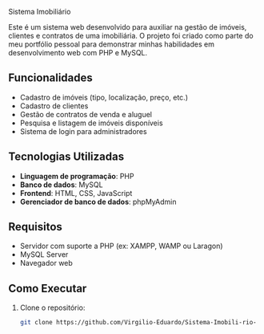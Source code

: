 Sistema Imobiliário

Este é um sistema web desenvolvido para auxiliar na gestão de imóveis, clientes e contratos de uma imobiliária. O projeto foi criado como parte do meu portfólio pessoal para demonstrar minhas habilidades em desenvolvimento web com PHP e MySQL.

## Funcionalidades

- Cadastro de imóveis (tipo, localização, preço, etc.)
- Cadastro de clientes
- Gestão de contratos de venda e aluguel
- Pesquisa e listagem de imóveis disponíveis
- Sistema de login para administradores

## Tecnologias Utilizadas

- **Linguagem de programação**: PHP
- **Banco de dados**: MySQL
- **Frontend**: HTML, CSS, JavaScript
- **Gerenciador de banco de dados**: phpMyAdmin

## Requisitos

- Servidor com suporte a PHP (ex: XAMPP, WAMP ou Laragon)
- MySQL Server
- Navegador web

## Como Executar

1. Clone o repositório:
   ```bash
   git clone https://github.com/Virgilio-Eduardo/Sistema-Imobili-rio-
